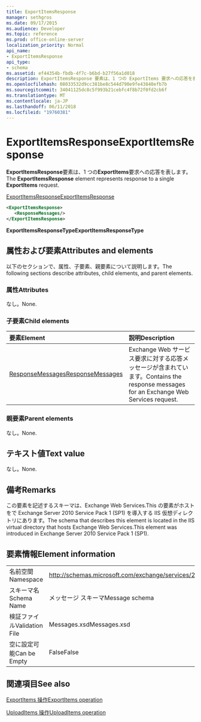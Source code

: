 ```yaml
---
title: ExportItemsResponse
manager: sethgros
ms.date: 09/17/2015
ms.audience: Developer
ms.topic: reference
ms.prod: office-online-server
localization_priority: Normal
api_name:
- ExportItemsResponse
api_type:
- schema
ms.assetid: ef44354b-fbdb-4f7c-b6bd-b27f56a1d018
description: ExportItemsResponse 要素は、1 つの ExportItems 要求への応答を表します。
ms.openlocfilehash: 08033532d9cc381be8c544d790e9fe43840efb7b
ms.sourcegitcommit: 34041125dc8c5f993b21cebfc4f8b72f0fd2cb6f
ms.translationtype: MT
ms.contentlocale: ja-JP
ms.lasthandoff: 06/11/2018
ms.locfileid: "19760381"
---
```

# <a name="exportitemsresponse"></a><span data-ttu-id="7163c-103">ExportItemsResponse</span><span class="sxs-lookup"><span data-stu-id="7163c-103">ExportItemsResponse</span></span>

<span data-ttu-id="7163c-104">**ExportItemsResponse**要素は、1 つの**ExportItems**要求への応答を表します。</span><span class="sxs-lookup"><span data-stu-id="7163c-104">The **ExportItemsResponse** element represents response to a single **ExportItems** request.</span></span> 
  
[<span data-ttu-id="7163c-105">ExportItemsResponse</span><span class="sxs-lookup"><span data-stu-id="7163c-105">ExportItemsResponse</span></span>](exportitemsresponse.md)
  
```XML
<ExportItemsResponse>
   <ResponseMessages/>
</ExportItemsResponse>
```

 <span data-ttu-id="7163c-106">**ExportItemsResponseType**</span><span class="sxs-lookup"><span data-stu-id="7163c-106">**ExportItemsResponseType**</span></span>
## <a name="attributes-and-elements"></a><span data-ttu-id="7163c-107">属性および要素</span><span class="sxs-lookup"><span data-stu-id="7163c-107">Attributes and elements</span></span>

<span data-ttu-id="7163c-108">以下のセクションで、属性、子要素、親要素について説明します。</span><span class="sxs-lookup"><span data-stu-id="7163c-108">The following sections describe attributes, child elements, and parent elements.</span></span>
  
### <a name="attributes"></a><span data-ttu-id="7163c-109">属性</span><span class="sxs-lookup"><span data-stu-id="7163c-109">Attributes</span></span>

<span data-ttu-id="7163c-110">なし。</span><span class="sxs-lookup"><span data-stu-id="7163c-110">None.</span></span>
  
### <a name="child-elements"></a><span data-ttu-id="7163c-111">子要素</span><span class="sxs-lookup"><span data-stu-id="7163c-111">Child elements</span></span>

|<span data-ttu-id="7163c-112">**要素**</span><span class="sxs-lookup"><span data-stu-id="7163c-112">**Element**</span></span>|<span data-ttu-id="7163c-113">**説明**</span><span class="sxs-lookup"><span data-stu-id="7163c-113">**Description**</span></span>|
|:-----|:-----|
|[<span data-ttu-id="7163c-114">ResponseMessages</span><span class="sxs-lookup"><span data-stu-id="7163c-114">ResponseMessages</span></span>](responsemessages.md) <br/> |<span data-ttu-id="7163c-115">Exchange Web サービス要求に対する応答メッセージが含まれています。</span><span class="sxs-lookup"><span data-stu-id="7163c-115">Contains the response messages for an Exchange Web Services request.</span></span>  <br/> |
   
### <a name="parent-elements"></a><span data-ttu-id="7163c-116">親要素</span><span class="sxs-lookup"><span data-stu-id="7163c-116">Parent elements</span></span>

<span data-ttu-id="7163c-117">なし。</span><span class="sxs-lookup"><span data-stu-id="7163c-117">None.</span></span>
  
## <a name="text-value"></a><span data-ttu-id="7163c-118">テキスト値</span><span class="sxs-lookup"><span data-stu-id="7163c-118">Text value</span></span>

<span data-ttu-id="7163c-119">なし。</span><span class="sxs-lookup"><span data-stu-id="7163c-119">None.</span></span>
  
## <a name="remarks"></a><span data-ttu-id="7163c-120">備考</span><span class="sxs-lookup"><span data-stu-id="7163c-120">Remarks</span></span>

<span data-ttu-id="7163c-121">この要素を記述するスキーマは、Exchange Web Services.This の要素がホストをで Exchange Server 2010 Service Pack 1 (SP1) を導入する IIS 仮想ディレクトリにあります。</span><span class="sxs-lookup"><span data-stu-id="7163c-121">The schema that describes this element is located in the IIS virtual directory that hosts Exchange Web Services.This element was introduced in Exchange Server 2010 Service Pack 1 (SP1).</span></span>
  
## <a name="element-information"></a><span data-ttu-id="7163c-122">要素情報</span><span class="sxs-lookup"><span data-stu-id="7163c-122">Element information</span></span>

|||
|:-----|:-----|
|<span data-ttu-id="7163c-123">名前空間</span><span class="sxs-lookup"><span data-stu-id="7163c-123">Namespace</span></span>  <br/> |http://schemas.microsoft.com/exchange/services/2006/messages  <br/> |
|<span data-ttu-id="7163c-124">スキーマ名</span><span class="sxs-lookup"><span data-stu-id="7163c-124">Schema Name</span></span>  <br/> |<span data-ttu-id="7163c-125">メッセージ スキーマ</span><span class="sxs-lookup"><span data-stu-id="7163c-125">Message schema</span></span>  <br/> |
|<span data-ttu-id="7163c-126">検証ファイル</span><span class="sxs-lookup"><span data-stu-id="7163c-126">Validation File</span></span>  <br/> |<span data-ttu-id="7163c-127">Messages.xsd</span><span class="sxs-lookup"><span data-stu-id="7163c-127">Messages.xsd</span></span>  <br/> |
|<span data-ttu-id="7163c-128">空に設定可能</span><span class="sxs-lookup"><span data-stu-id="7163c-128">Can be Empty</span></span>  <br/> |<span data-ttu-id="7163c-129">False</span><span class="sxs-lookup"><span data-stu-id="7163c-129">False</span></span>  <br/> |
   
## <a name="see-also"></a><span data-ttu-id="7163c-130">関連項目</span><span class="sxs-lookup"><span data-stu-id="7163c-130">See also</span></span>



[<span data-ttu-id="7163c-131">ExportItems 操作</span><span class="sxs-lookup"><span data-stu-id="7163c-131">ExportItems operation</span></span>](exportitems-operation.md)
  
[<span data-ttu-id="7163c-132">UploadItems 操作</span><span class="sxs-lookup"><span data-stu-id="7163c-132">UploadItems operation</span></span>](uploaditems-operation.md)

